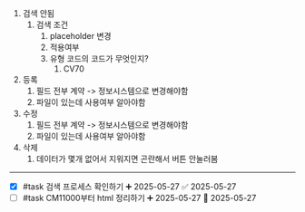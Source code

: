 1. 검색 안됨
	1. 검색 조건
		1. placeholder 변경
		2. 적용여부
		3. 유형 코드의 코드가 무엇인지?
			1. CV70
2. 등록
	1. 필드 전부 계약 -> 정보시스템으로 변경해야함
	2. 파일이 있는데 사용여부 알아야함
3. 수정
	1. 필드 전부 계약 -> 정보시스템으로 변경해야함
	2. 파일이 있는데 사용여부 알아야함
4. 삭제
	1. 데이터가 몇개 없어서 지워지면 곤란해서 버튼 안눌러봄

****
- [x] #task 검색 프로세스 확인하기 ➕ 2025-05-27 ✅ 2025-05-27
- [ ] #task CM11000부터 html 정리하기 ➕ 2025-05-27 🛫 2025-05-27